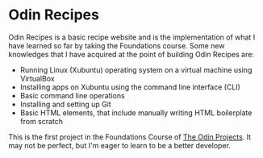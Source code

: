 # Odin Recipes

Odin Recipes is a basic recipe website and is the implementation of what I have learned so far by taking the Foundations course. Some new knowledges that I have acquired at the point of building Odin Recipes are:
- Running Linux (Xubuntu) operating system on a virtual machine using VirtualBox
- Installing apps on Xubuntu using the command line interface (CLI)
- Basic command line operations
- Installing and setting up Git
- Basic HTML elements, that include manually writing HTML boilerplate from scratch

This is the first project in the Foundations Course of [The Odin Projects](https://www.theodinproject.com/). It may not be perfect, but I'm eager to learn to be a better developer.